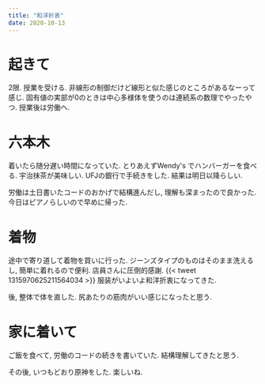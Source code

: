 ```yaml
---
title: "和洋折衷"
date: 2020-10-13
---
```


# 起きて
2限. 授業を受ける. 非線形の制御だけど線形と似た感じのところがあるなーって感じ. 固有値の実部が0のときは中心多様体を使うのは連続系の数理でやったやつ. 授業後は労働へ.

# 六本木
着いたら随分遅い時間になっていた. とりあえずWendy's でハンバーガーを食べる. 宇治抹茶が美味しい. UFJの銀行で手続きをした. 結果は明日以降らしい.

労働は土日書いたコードのおかげで結構進んだし, 理解も深まったので良かった. 今日はピアノらしいので早めに帰った.

# 着物
途中で寄り道して着物を買いに行った. ジーンズタイプのものはそのまま洗えるし, 簡単に着れるので便利. 店員さんに圧倒的感謝.
{{< tweet 1315970625211564034 >}}
服装がいよいよ和洋折衷になってきた.

後, 整体で体を直した. 尻あたりの筋肉がいい感じになったと思う.
# 家に着いて
ご飯を食べて, 労働のコードの続きを書いていた. 結構理解してきたと思う.

その後, いつもどおり原神をした. 楽しいね.